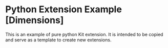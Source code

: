 # Python Extension Example [Dimensions]

This is an example of pure python Kit extension. It is intended to be copied and serve as a template to create new extensions.


